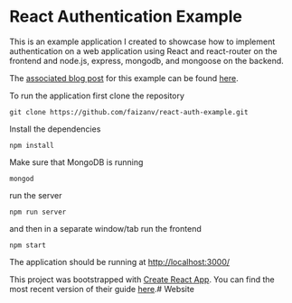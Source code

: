# React Authentication Example

This is an example application I created to showcase how to implement authentication on a web application using React and react-router on the frontend and node.js, express, mongodb, and mongoose on the backend.

The [associated blog post](https://medium.com/@faizanv/authentication-for-your-react-and-express-application-w-json-web-tokens-923515826e0) for this example can be found [here](https://medium.com/@faizanv/authentication-for-your-react-and-express-application-w-json-web-tokens-923515826e0).

To run the application first clone the repository
```
git clone https://github.com/faizanv/react-auth-example.git
```

Install the dependencies
```
npm install
```
Make sure that MongoDB is running
```
mongod
```
run the server
```
npm run server
```
and then in a separate window/tab run the frontend
```
npm start
```
The application should be running at [http://localhost:3000/](http://localhost:3000/)

This project was bootstrapped with [Create React App](https://github.com/facebookincubator/create-react-app).
You can find the most recent version of their guide [here](https://github.com/facebookincubator/create-react-app/blob/master/packages/react-scripts/template/README.md).# Website
